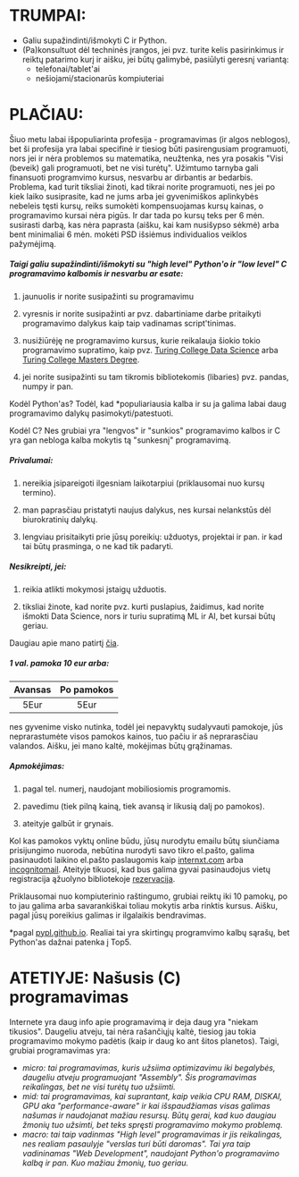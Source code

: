 # TRUMPAI:

- Galiu supažindinti/išmokyti C ir Python.
- (Pa)konsultuot dėl techninės įrangos, jei pvz. turite kelis pasirinkimus ir reiktų patarimo kurį ir aišku, jei būtų galimybė, pasiūlyti geresnį variantą:
  + telefonai/tablet'ai
  + nešiojami/stacionarūs kompiuteriai

# PLAČIAU:

Šiuo metu labai išpopuliarinta profesija - programavimas (ir algos neblogos), bet ši profesija yra labai specifinė ir tiesiog būti pasirengusiam programuoti, nors jei ir nėra problemos su matematika, neužtenka, nes yra posakis "Visi (beveik) gali programuoti, bet ne visi turėtų". Užimtumo tarnyba gali finansuoti programvimo kursus, nesvarbu ar dirbantis ar bedarbis. Problema, kad turit tiksliai žinoti, kad tikrai norite programuoti, nes jei po kiek laiko susiprasite, kad ne jums arba jei gyvenimiškos aplinkybės nebeleis tęsti kursų, reiks sumokėti kompensuojamas kursų kainas, o programavimo kursai nėra pigūs. Ir dar tada po kursų teks per 6 mėn. susirasti darbą, kas nėra paprasta (aišku, kai kam nusišypso sėkmė) arba bent minimaliai 6 mėn. mokėti PSD išsiėmus individualios veiklos pažymėjimą. 

##### Taigi galiu supažindinti/išmokyti su **"high level" Python'o** ir **"low level" C** programavimo kalbomis ir nesvarbu ar esate:

1) jaunuolis ir norite susipažinti su programavimu

2) vyresnis ir norite susipažinti ar pvz. dabartiniame darbe pritaikyti programavimo dalykus kaip taip vadinamas script'tinimas.

3) nusižiūrėję ne programavimo kursus, kurie reikalauja šiokio tokio programavimo supratimo,  kaip pvz. [Turing College Data Science](https://www.turingcollege.com/data-science) arba [Turing College Masters Degree](https://www.turingcollege.com/masters-degree).

4) jei norite susipažinti su tam tikromis bibliotekomis (libaries) pvz. pandas, numpy ir pan.

Kodėl Python'as? Todėl, kad *populiariausia kalba ir su ja galima labai daug programavimo dalykų pasimokyti/patestuoti.

Kodėl C? Nes grubiai yra "lengvos" ir "sunkios" programavimo kalbos ir C yra gan nebloga kalba mokytis tą "sunkesnį" programavimą.

##### Privalumai:
1) nereikia įsipareigoti ilgesniam laikotarpiui (priklausomai nuo kursų termino).

2) man paprasčiau pristatyti naujus dalykus, nes kursai nelankstūs dėl biurokratinių dalykų.

3) lengviau prisitaikyti prie jūsų poreikių: užduotys, projektai ir pan. ir kad tai būtų prasminga, o ne kad tik padaryti.

##### Nesikreipti, jei:
1) reikia atlikti mokymosi įstaigų užduotis.

2) tiksliai žinote, kad norite pvz. kurti puslapius, žaidimus, kad norite išmokti Data Science, nors ir turiu supratimą ML ir AI, bet kursai būtų geriau.

Daugiau apie mano patirtį [čia](https://github.com/AndrejusAnto).

##### 1 val. pamoka 10 eur arba:

| Avansas | Po pamokos |
|  :---:  |    :---:   |
|   5Eur  |     5Eur   |

nes gyvenime visko nutinka, todėl jei nepavyktų sudalyvauti pamokoje, jūs neprarastumėte visos pamokos kainos, tuo pačiu ir aš neprarasčiau valandos. Aišku, jei mano kaltė, mokėjimas būtų grąžinamas.

##### Apmokėjimas:
1) pagal tel. numerį, naudojant mobiliosiomis programomis.

2) pavedimu (tiek pilną kainą, tiek avansą ir likusią dalį po pamokos).

3) ateityje galbūt ir grynais.

Kol kas pamokos vyktų online būdu, jūsų nurodytu emailu būtų siunčiama prisijungimo nuoroda, nebūtina nurodyti savo tikro el.pašto, galima pasinaudoti laikino el.pašto paslaugomis kaip [internxt.com](https://internxt.com/temporary-email) arba [incognitomail](https://incognitomail.co/). Ateityje tikuosi, kad bus galima gyvai pasinaudojus vietų registracija ąžuolyno bibliotekoje [rezervacija](https://azuolynobiblioteka.lt/rezervacijos/).

Priklausomai nuo kompiuterinio raštingumo, grubiai reiktų iki 10 pamokų, po to jau galima arba savarankiškai toliau mokytis arba rinktis kursus. Aišku, pagal jūsų poreikius galimas ir ilgalaikis bendravimas.

*pagal [pypl.github.io](https://pypl.github.io/PYPL.html). Realiai tai yra skirtingų programvimo kalbų sąrašų, bet Python'as dažnai patenka į Top5.

# ATETIYJE: Našusis (C) programavimas

Internete yra daug info apie programavimą ir deja daug yra "niekam tikusios". Daugeliu atveju, tai nėra rašančiųjų kaltė, tiesiog jau tokia programavimo mokymo padėtis (kaip ir daug ko ant šitos planetos). Taigi, grubiai programavimas yra:

* _micro: tai programavimas, kuris užsiima optimizavimu iki begalybės, daugeliu atveju programuojant "Assembly". Šis programavimas reikalingas, bet ne visi turėtų tuo užsiimti._  
* _mid: tai programavimas, kai suprantant, kaip veikia CPU RAM, DISKAI, GPU aka "performance-aware" ir kai išspaudžiamas visas galimas našumas ir naudojanat mažiau resursų. Būtų gerai, kad kuo daugiau žmonių tuo užsimti, bet teks spręsti programavimo mokymo problemą._
* _macro: tai taip vadinmas "High level" programavimas ir jis reikalingas, nes realiam pasaulyje "verslas turi būti daromas". Tai yra taip vadininamas "Web Development", naudojant Python'o programavimo kalbą ir pan. Kuo mažiau žmonių, tuo geriau._
